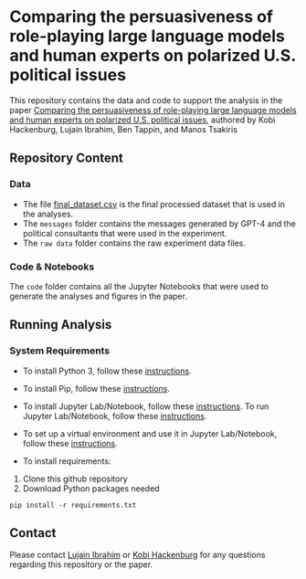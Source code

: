 # Comparing the persuasiveness of role-playing large language models and human experts on polarized U.S. political issues
This repository contains the data and code to support the analysis in the paper [Comparing the persuasiveness of role-playing large language models and human experts on polarized U.S. political issues](url), authored by Kobi Hackenburg, Lujain Ibrahim, Ben Tappin, and Manos Tsakiris

## Repository Content
### Data
* The file [final_dataset.csv](https://github.com/lujainibrahim/llm-roleplaying/blob/main/data/final_dataset.csv) is the final processed dataset that is used in the analyses.
* The `messages` folder contains the messages generated by GPT-4 and the political consultants that were used in the experiment.
* The `raw data` folder contains the raw experiment data files.

### Code & Notebooks
The `code` folder contains all the Jupyter Notebooks that were used to generate the analyses and figures in the paper.

## Running Analysis
### System Requirements

* To install Python 3, follow these [instructions](https://realpython.com/installing-python/). 
* To install Pip, follow these [instructions](https://pip.pypa.io/en/stable/installing/).
* To install Jupyter Lab/Notebook, follow these [instructions](https://jupyterlab.readthedocs.io/en/stable/getting_started/installation.html). To run Jupyter Lab/Notebook, follow these [instructions](https://jupyter.readthedocs.io/en/latest/running.html). 
* To set up a virtual environment and use it in Jupyter Lab/Notebook, follow these [instructions](https://janakiev.com/blog/jupyter-virtual-envs/).

* To install requirements:

1. Clone this github repository 
2. Download Python packages needed
```
pip install -r requirements.txt
```
### 

## Contact
Please contact [Lujain Ibrahim](mailto:lujain.ibrahim@oii.ox.ac.uk) or [Kobi Hackenburg](mailto:kobi.hackenburg@oii.ox.ac.uk) for any questions regarding this repository or the paper. 
